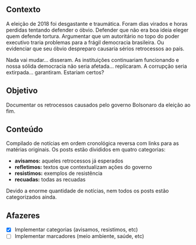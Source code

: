 ## Contexto

A eleição de 2018 foi desgastante e traumática. Foram dias virados e horas
perdidas tentando defender o óbvio. Defender que não era boa ideia eleger quem
defende tortura. Argumentar que um autoritário no topo do poder executivo
traria problemas para a frágil democracia brasileira. Ou evidenciar que seu
óbvio despreparo causaria sérios retrocessos ao país.

Nada vai mudar... disseram. As instituições continuariam funcionando e nossa
sólida democracia não seria afetada... replicaram. A corrupção seria
extirpada... garantiram. Estariam certos?

## Objetivo

Documentar os retrocessos causados pelo governo Bolsonaro da eleição ao fim.

## Conteúdo

Compilado de notícias em ordem cronológica reversa com links para as matérias
originais. Os posts estão divididos em quatro categorias:

- **avisamos:** aqueles retrocessos já esperados
- **refletimos:** textos que contextualizam ações do governo
- **resistimos:** exemplos de resistência
- **recuadas:** todas as recuadas

Devido a enorme quantidade de notícias, nem todos os posts estão categorizados
ainda.

## Afazeres

- [x] Implementar categorias (avisamos, resistimos, etc)
- [ ] Implementar marcadores (meio ambiente, saúde, etc)

